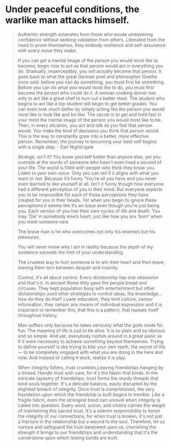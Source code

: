 # Under peaceful conditions, the warlike man attacks himself.

> Authentic strength emanates from those who exude unwavering confidence without seeking validation from others. Liberated from the need to prove themselves, they embody resilience and self-assurance with every move they make.

> If you can get a mental image of the person you would most like to become, begin now to act as that person would act in everything you do. Gradually, imperceptibly, you will actually become that person. It goes back to what the great German poet and philosopher Goethe once said: before you can do something, you must first be something. Before you can do what you would most like to do, you must first become the person who could do it. A woman cooking dinner has only to act like a great chef to turn out a better meal. The student who begins to act like a top student will begin to get better grades. You can even look much better by simply acting like the person you would most like to look like and be like. The secret is to get and hold fast in your mind the mental image of the person you would most like to be. Then, in every situation, you act and talk as you feel that person would. You make the kind of decisions you think that person would. This is the way to constantly grow into a better, more effective person.  Remember, the journey to becoming your best self begins with a single step. - Earl Nightingale

<blockquote> Strange, isn’t it?
You know yourself better than anyone else, yet you crumble at the words of someone who hasn’t even lived a second of your life.
The world is filled with people who think they know you. Listen to your own voice. Only you can tell if it aligns with what you want or not. Because it’s funny “You’re all you have and you never even learned to like yourself at all.
Isn’t it funny though how everyone had a different perception of you in their mind. But everyone expects you to be responsible for each of those perceptions they have created for you in their heads. Yet when you begin to ignore these perceptions it seems like it’s an issue even though you’re just being you. Each version of you has their own cycles of life and death. You may ‘Die’ in somebody else’s heart, just like how you are ‘born’ when you meet someone new. </blockquote>

> The brave man is he who overcomes not only his enemies but his pleasures.

> You will never know who I am in reality because the depth of my existence exceeds the limit of your understanding.

> The cruelest way to hurt someone is to win their heart and then leave, leaving them torn between despair and insanity.

> Control, it's all about control. Every dictatorship has one obsession and that's it. In ancient Rome they gave the people bread and circuses. They kept population busy with entertainment but other dictatorships used other strategies to control ideas, the knowledge... how do they do that? Lower education, they limit culture, censor information, they censor any means of individual expression and it is important to remember this, that this is a pattern, that repeats itself throughout history.

> Man suffers only because he takes seriously what the gods made for fun. The meaning of life is just to be alive. It is so plain and so obvious and so simple. And yet, everybody rushes around in a great panic as if it were necessary to achieve something beyond themselves. Trying to define yourself is like trying to bite your own teeth.  the secret of life — to be completely engaged with what you are doing in the here and now. And instead of calling it work, realize it is play.

> When integrity falters, trust crumbles,Leaving friendships hanging by a thread. Handle trust with care, for it's the fabric that binds. In the intricate tapestry of friendships, trust forms the sturdy threads that bind souls together. It's a delicate balance, easily disrupted by the slightest breach of integrity. Once trust is compromised, the very foundation upon which the friendship is built begins to tremble. Like a fragile fabric, even the strongest bond can unravel when integrity is called into question. Every word, action, and choice carries the weight of maintaining this sacred trust. It's a solemn responsibility to honor the integrity of our connections, for when trust is broken, it's not just a fracture in the relationship but a wound to the soul. Therefore, let us nurture and safeguard the trust bestowed upon us, cherishing the strength it brings to our friendships and understanding that it's the cornerstone upon which lasting bonds are built.
>
> 
 



